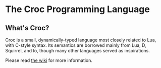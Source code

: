 The Croc Programming Language
=============================

What's Croc?
------------

Croc is a small, dynamically-typed language most closely related to Lua, with C-style syntax. Its semantics are borrowed mainly from Lua, D, Squirrel, and Io,
though many other languages served as inspirations.

Please read [the wiki](https://github.com/JarrettBillingsley/Croc/wiki) for more information.